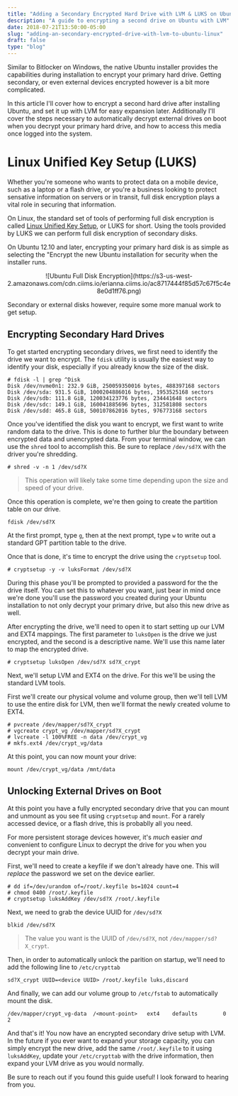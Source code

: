```yaml
---
title: "Adding a Secondary Encrypted Hard Drive with LVM & LUKS on Ubuntu"
description: "A guide to encrypting a second drive on Ubuntu with LVM"
date: 2018-07-21T13:50:00-05:00
slug: "adding-an-secondary-encrypted-drive-with-lvm-to-ubuntu-linux"
draft: false
type: "blog"
---
```

Similar to Bitlocker on Windows, the native Ubuntu installer provides the capabilities during installation to encrypt your primary hard drive. Getting secondary, or even external devices encrypted however is a bit more complicated.

In this article I'll cover how to encrypt a second hard drive after installing Ubuntu, and set it up with LVM for easy expansion later. Additionally I'll cover the steps necessary to automatically decrypt external drives on boot when you decrypt your primary hard drive, and how to access this media once logged into the system.

<!--more-->

# Linux Unified Key Setup (LUKS)

Whether you're someone who wants to protect data on a mobile device, such as a laptop or a flash drive, or you're a business looking to protect sensative information on servers or in transit, full disk encryption plays a vital role in securing that information.

On Linux, the standard set of tools of performing full disk encryption is called [Linux Unified Key Setup](https://gitlab.com/cryptsetup/cryptsetup/), or LUKS for short. Using the tools provided by LUKS we can perform full disk encryption of secondary disks.

On Ubuntu 12.10 and later, encrypting your primary hard disk is as simple as selecting the "Encrypt the new Ubuntu installation for security when the installer runs.

<center>
![Ubuntu Full Disk Encryption](https://s3-us-west-2.amazonaws.com/cdn.ciims.io/erianna.ciims.io/ac8717444f85d57c67f5c4e8e0d1ff76.png)
</center>

Secondary or external disks however, require some more manual work to get setup.

## Encrypting Secondary Hard Drives

To get started encrypting secondary drives, we first need to identify the drive we want to encrypt. The `fdisk` utility is usually the easiest way to identify your disk, especially if you already know the size of the disk.

```
# fdisk -l | grep ^Disk
Disk /dev/nvme0n1: 232.9 GiB, 250059350016 bytes, 488397168 sectors
Disk /dev/sda: 931.5 GiB, 1000204886016 bytes, 1953525168 sectors
Disk /dev/sdb: 111.8 GiB, 120034123776 bytes, 234441648 sectors
Disk /dev/sdc: 149.1 GiB, 160041885696 bytes, 312581808 sectors
Disk /dev/sdd: 465.8 GiB, 500107862016 bytes, 976773168 sectors
```

Once you've identified the disk you want to encrypt, we first want to write random data to the drive. This is done to further blur the boundary between encrypted data and unencrypted data. From your terminal window, we can use the `shred` tool to accomplish this. Be sure to replace `/dev/sd?X` with the driver you're shredding.

```
# shred -v -n 1 /dev/sd?X
```

> This operation will likely take some time depending upon the size and speed of your drive.

Once this operation is complete, we're then going to create the partition table on our drive.

```
fdisk /dev/sd?X
```

At the first prompt, type `g`, then at the next prompt, type `w` to write out a standard GPT partition table to the drive.

Once that is done, it's time to encrypt the drive using the `cryptsetup` tool.

```
# cryptsetup -y -v luksFormat /dev/sd?X
```

During this phase you'll be prompted to provided a password for the the drive itself. You can set this to whatever you want, just bear in mind once we're done you'll use the password you created during your Ubuntu installation to not only decrypt your primary drive, but also this new drive as well.

After encrypting the drive, we'll need to open it to start setting up our LVM and EXT4 mappings. The first parameter to `luksOpen` is the drive we just encrypted, and the second is a descriptive name. We'll use this name later to map the encrypted drive.

```
# cryptsetup luksOpen /dev/sd?X sd?X_crypt
```

Next, we'll setup LVM and EXT4 on the drive. For this we'll be using the standard LVM tools. 

First we'll create our physical volume and volume group, then we'll tell LVM to use the entire disk for LVM, then we'll format the newly created volume to EXT4.

```
# pvcreate /dev/mapper/sd?X_crypt
# vgcreate crypt_vg /dev/mapper/sd?X_crypt
# lvcreate -l 100%FREE -n data /dev/crypt_vg
# mkfs.ext4 /dev/crypt_vg/data
```

At this point, you can now mount your drive:

```
mount /dev/crypt_vg/data /mnt/data
```

## Unlocking External Drives on Boot

At this point you have a fully encrypted secondary drive that you can mount and unmount as you see fit using `cryptsetup` and `mount`. For a rarely accessed device, or a flash drive, this is probablly all you need.

For more persistent storage devices however, it's _much_ easier _and_ convenient to configure Linux to decrypt the drive for you when you decrypt your main drive.

First, we'll need to create a keyfile if we don't already have one. This will _replace_ the password we set on the device earlier.

```
# dd if=/dev/urandom of=/root/.keyfile bs=1024 count=4
# chmod 0400 /root/.keyfile
# cryptsetup luksAddKey /dev/sd?X /root/.keyfile
```

Next, we need to grab the device UUID for `/dev/sd?X`

```
blkid /dev/sd?X
```

> The value you want is the UUID of `/dev/sd?X`, not `/dev/mapper/sd?X_crypt`.

Then, in order to automatically unlock the parition on startup, we'll need to add the following line to `/etc/crypttab`

```
sd?X_crypt UUID=<device UUID> /root/.keyfile luks,discard
```

And finally, we can add our volume group to `/etc/fstab` to automatically mount the disk.

```
/dev/mapper/crypt_vg-data  /<mount-point>   ext4    defaults        0       2
```

And that's it! You now have an encrypted secondary drive setup with LVM. In the future if you ever want to expand your storage capacity, you can simply encrypt the new drive, add the same `/root/.keyfile` to it using `luksAddKey`, update your `/etc/crypttab` with the drive information, then expand your LVM drive as you would normally.

Be sure to reach out if you found this guide useful! I look forward to hearing from you.